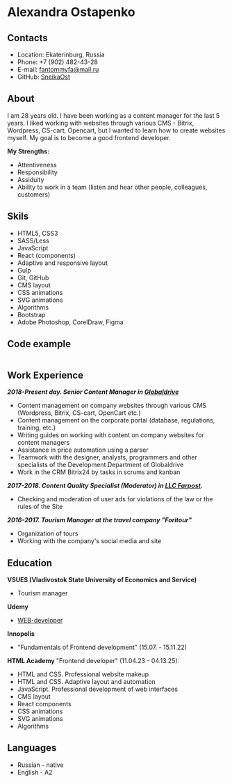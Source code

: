 # Alexandra Ostapenko

## Contacts
* Location: Ekaterinburg, Russia
* Phone: +7 (902) 482-43-28
* E-mail: fantommyfa@mail.ru
* GitHub: [SneikaOst](https://github.com/SneikaOst)

## About
I am 28 years old. I have been working as a content manager for the last 5 years. I liked working with websites through various CMS - Bitrix, Wordpress, CS-cart, Opencart, but I wanted to learn how to create websites myself. My goal is to become a good frontend developer.

**My Strengths:**
* Attentiveness
* Responsibility
* Assiduity
* Ability to work in a team (listen and hear other people, colleagues, customers)

## Skils
* HTML5, CSS3
* SASS/Less
* JavaScript
* React (components)
* Adaptive and responsive layout
* Gulp
* Git, GitHub
* CMS layout
* CSS animations
* SVG animations
* Algorithms
* Bootstrap
* Adobe Photoshop, CorelDraw, Figma

## Code example

```

```

## Work Experience
**_2018-Present day. Senior Content Manager in [Globaldrive](https://globaldrive.ru/)_**
* Content management on company websites through various CMS (Wordpress, Bitrix, CS-cart, OpenCart etc.)
* Content management on the corporate portal (database, regulations, training, etc.)  
* Writing guides on working with content on company websites for content managers
* Assistance in price automation using a parser
* Teamwork with the designer, analysts, programmers and other specialists of the Development Department of Globaldrive
* Work in the CRM Bitrix24 by tasks in scrums and kanban

**_2017-2018. Content Quality Specialist (Moderator) in [LLC Farpost](https://www.farpost.ru/)._**
* Checking and moderation of user ads for violations of the law or the rules of the Site

**_2016-2017. Tourism Manager at the travel company "Foritour"_**
* Organization of tours
* Working with the company's social media and site


## Education
**VSUES (Vladivostok State University of Economics and Service)**
* Tourism manager

**Udemy**
* [WEB-developer](https://www.udemy.com/course/webdeveloper/)

**Innopolis**
* "Fundamentals of Frontend development" (15.07. - 15.11.22)

**HTML Academy**
"Frontend developer" (11.04.23 - 04.13.25):
* HTML and CSS. Professional website makeup
* HTML and CSS. Adaptive layout and automation
* JavaScript. Professional development of web interfaces
* CMS layout
* React components
* CSS animations
* SVG animations
* Algorithms

## Languages
* Russian - native
* English - A2
